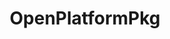 ---
project_link_name: OpenPlatformPkg
project_project_url: https://git.linaro.org/uefi/OpenPlatformPkg.git/commit
title: OpenPlatformPkg
---